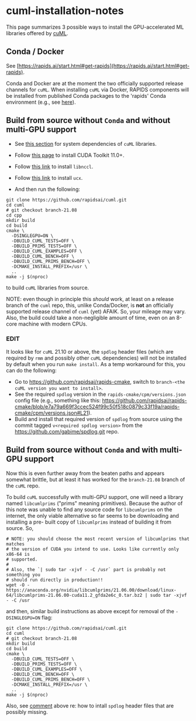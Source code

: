 # cuml-installation-notes

This page summarizes 3 possible ways to install the GPU-accelerated ML libraries
offered by [cuML](https://github.com/rapidsai/cuml).

## Conda / Docker

See [https://rapids.ai/start.html#get-rapids](https://rapids.ai/start.html#get-rapids).

Conda and Docker are at the moment the two officially supported release channels
for `cuML`. When installing `cuML` via Docker, RAPIDS components will be
installed from published Conda packages to the 'rapids' Conda environment (e.g.,
see
[here](https://github.com/rapidsai/docker/blob/branch-21.08/generated-dockerfiles/rapidsai-core_centos8-base.Dockerfile#L42-L43)).

## Build from source without `Conda` and without multi-GPU support

- See [this section](https://github.com/rapidsai/cuml/tree/branch-21.08/cpp#setup)
  for system dependencies of `cuML` libraries.

- Follow [this page](https://developer.nvidia.com/cuda-downloads) to install CUDA
  Toolkit 11.0+.

- Follow [this link](https://developer.nvidia.com/nccl/nccl-download) to install
  `libnccl`.

- Follow [this link](https://github.com/openucx/ucx/releases/tag/v1.10.1) to
  install `ucx`.

- And then run the following:

```
git clone https://github.com/rapidsai/cuml.git
cd cuml
# git checkout branch-21.08
cd cpp
mkdir build
cd build
cmake \
  -DSINGLEGPU=ON \
  -DBUILD_CUML_TESTS=OFF \
  -DBUILD_PRIMS_TESTS=OFF \
  -DBUILD_CUML_EXAMPLES=OFF \
  -DBUILD_CUML_BENCH=OFF \
  -DBUILD_CUML_PRIMS_BENCH=OFF \
  -DCMAKE_INSTALL_PREFIX=/usr \
  ..
make -j $(nproc)
```

to build `cuML` libraries from source.

NOTE: even though in principle this *should* work, at least on a release branch
of the `cuml` repo, this, unlike Conda/Docker, is **not** an officially
supported release channel of `cuml` (yet) AFAIK. So, your mileage may vary.
Also, the build could take a non-negligible amount of time, even on an 8-core
machine with modern CPUs.

### **EDIT**
It looks like for `cuML` 21.10 or above, the `spdlog` header files
(which are required by `rmm` and possibly other `cuML` dependencies) will not be
installed by default when you run `make install`. As a temp workaround for this,
you can do the following:
- Go to https://github.com/rapidsai/rapids-cmake, switch to
`branch-<the cuML version you want to install>`.
- See the required `spdlog` version in the `rapids-cmake/cpm/versions.json`
config file (e.g., something like this:
https://github.com/rapidsai/rapids-cmake/blob/e7a79a669f3ccec524f99c50f518c0879c33f19a/rapids-cmake/cpm/versions.json#L21).
- Build and install that required version
of `spdlog` from source using the commit tagged `v<required spdlog version>` from
the https://github.com/gabime/spdlog.git repo.

## Build from source without `Conda` and with multi-GPU support

Now this is even further away from the beaten paths and appears somewhat
brittle, but at least it has worked for the `branch-21.08` branch of the `cuML`
repo.

To build `cuML` successfully with multi-GPU support, one will need a library
named `libcumlprims` ("prims" meaning primitives). Because the author of this
note was unable to find any source code for `libcumlprims` on the internet, the
only viable alternative so far seems to be downloading and installing a pre-
built copy of `libcumlprims` instead of building it from source. So,

```
# NOTE: you should choose the most recent version of libcumlprims that matches
# the version of CUDA you intend to use. Looks like currently only x86-64 is
# supported.
#
# Also, the `| sudo tar -xjvf - -C /usr` part is probably not something you
# should run directly in production!!
wget -O - https://anaconda.org/nvidia/libcumlprims/21.06.00/download/linux-64/libcumlprims-21.06.00-cuda11.2_gfda2e6c_0.tar.bz2 | sudo tar -xjvf - -C /usr
```

and then, similar build instructions as above except for removal of the
`-DSINGLEGPU=ON` flag:

```
git clone https://github.com/rapidsai/cuml.git
cd cuml
# git checkout branch-21.08
mkdir build
cd build
cmake \
  -DBUILD_CUML_TESTS=OFF \
  -DBUILD_PRIMS_TESTS=OFF \
  -DBUILD_CUML_EXAMPLES=OFF \
  -DBUILD_CUML_BENCH=OFF \
  -DBUILD_CUML_PRIMS_BENCH=OFF \
  -DCMAKE_INSTALL_PREFIX=/usr \
  ..
make -j $(nproc)
```

Also, see [comment](#edit) above re: how to intall `spdlog` header files that
are possibly missing.
